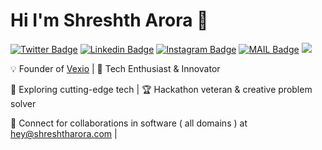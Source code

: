 # Hi I'm Shreshth Arora :rocket:

[![Twitter Badge](https://img.shields.io/badge/-@AroraShreshth-1ca0f1?style=flat-square&labelColor=1ca0f1&logo=twitter&logoColor=white&link=https://twitter.com/AroraShreshth)](https://twitter.com/AroraShreshth) [![Linkedin Badge](https://img.shields.io/badge/-ShreshthArora-blue?style=flat-square&logo=Linkedin&logoColor=white&link=https://www.linkedin.com/in/ShreshthArora/)](https://www.linkedin.com/in/ShreshthArora/) [![Instagram Badge](https://img.shields.io/badge/-@AroraShreshth-03a57a?style=flat-square&labelColor=white&logo=Instagram&link=https://instagram.com/AroraShreshth/)](https://instagram.com/AroraShreshth)
[![MAIL Badge](https://img.shields.io/badge/-hey@shreshtharora.com-c14438?style=flat-square&logo=Gmail&logoColor=white&link=mailto:hey@shreshtharora.com)](mailto:hey@shreshtharora.co)
![](https://komarev.com/ghpvc/?username=AroraShreshth&style=flat-square)


💡 Founder of [Vexio](https://vexio.in) | 🚀 Tech Enthusiast & Innovator

🌱 Exploring cutting-edge tech | 🏆 Hackathon veteran & creative problem solver

🔗 Connect for collaborations in software ( all domains ) at hey@shreshtharora.com | 

